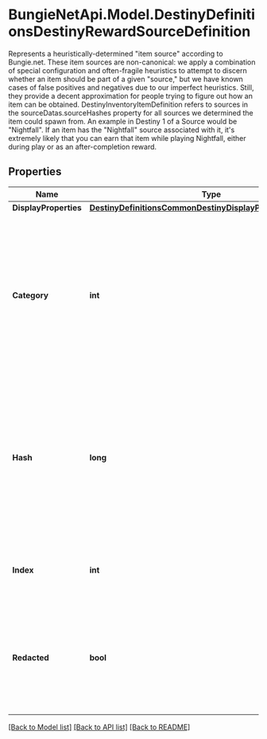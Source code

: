 # BungieNetApi.Model.DestinyDefinitionsDestinyRewardSourceDefinition
Represents a heuristically-determined \"item source\" according to Bungie.net. These item sources are non-canonical: we apply a combination of special configuration and often-fragile heuristics to attempt to discern whether an item should be part of a given \"source,\" but we have known cases of false positives and negatives due to our imperfect heuristics.  Still, they provide a decent approximation for people trying to figure out how an item can be obtained. DestinyInventoryItemDefinition refers to sources in the sourceDatas.sourceHashes property for all sources we determined the item could spawn from.  An example in Destiny 1 of a Source would be \"Nightfall\". If an item has the \"Nightfall\" source associated with it, it's extremely likely that you can earn that item while playing Nightfall, either during play or as an after-completion reward.
## Properties

Name | Type | Description | Notes
------------ | ------------- | ------------- | -------------
**DisplayProperties** | [**DestinyDefinitionsCommonDestinyDisplayPropertiesDefinition**](DestinyDefinitionsCommonDestinyDisplayPropertiesDefinition.md) |  | [optional] 
**Category** | **int** | Sources are grouped into categories: common ways that items are provided. I hope to see this expand in Destiny 2 once we have time to generate accurate reward source data. | [optional] 
**Hash** | **long** | The unique identifier for this entity. Guaranteed to be unique for the type of entity, but not globally.  When entities refer to each other in Destiny content, it is this hash that they are referring to. | [optional] 
**Index** | **int** | The index of the entity as it was found in the investment tables. | [optional] 
**Redacted** | **bool** | If this is true, then there is an entity with this identifier/type combination, but BNet is not yet allowed to show it. Sorry! | [optional] 

[[Back to Model list]](../README.md#documentation-for-models) [[Back to API list]](../README.md#documentation-for-api-endpoints) [[Back to README]](../README.md)

